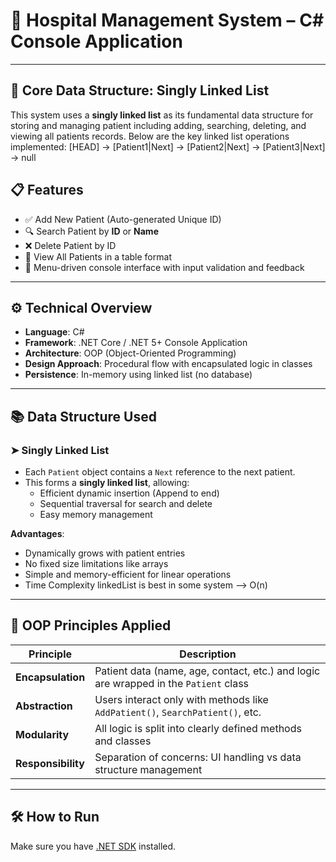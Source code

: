 # 🏥 Hospital Management System – C# Console Application

---
## 🧠 Core Data Structure: Singly Linked List
This system uses a **singly linked list** as its fundamental data structure for storing and managing patient  including adding, searching, deleting, and viewing all patients records. Below are the key linked list operations implemented: [HEAD] → [Patient1|Next] → [Patient2|Next] → [Patient3|Next] → null
## 📋 Features

- ✅ Add New Patient (Auto-generated Unique ID)
- 🔍 Search Patient by **ID** or **Name**
- ❌ Delete Patient by ID
- 📃 View All Patients in a table format
- 🎯 Menu-driven console interface with input validation and feedback

---

## ⚙️ Technical Overview

- **Language**: C#  
- **Framework**: .NET Core / .NET 5+ Console Application  
- **Architecture**: OOP (Object-Oriented Programming)  
- **Design Approach**: Procedural flow with encapsulated logic in classes  
- **Persistence**: In-memory using linked list (no database)

---

## 📚 Data Structure Used

### ➤ Singly Linked List

- Each `Patient` object contains a `Next` reference to the next patient.
- This forms a **singly linked list**, allowing:
  - Efficient dynamic insertion (Append to end)
  - Sequential traversal for search and delete
  - Easy memory management

**Advantages**:
- Dynamically grows with patient entries
- No fixed size limitations like arrays
- Simple and memory-efficient for linear operations
- Time Complexity linkedList is best in some system --> O(n)

---

## 🧠 OOP Principles Applied

| Principle         | Description |
|-------------------|-------------|
| **Encapsulation** | Patient data (name, age, contact, etc.) and logic are wrapped in the `Patient` class |
| **Abstraction**   | Users interact only with methods like `AddPatient()`, `SearchPatient()`, etc. |
| **Modularity**    | All logic is split into clearly defined methods and classes |
| **Responsibility**| Separation of concerns: UI handling vs data structure management |

---

## 🛠️ How to Run
Make sure you have [.NET SDK](https://dotnet.microsoft.com/download) installed.


